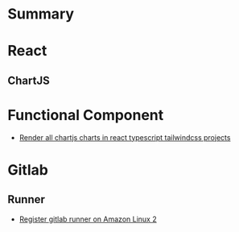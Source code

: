 # Summary

# React

## ChartJS

# Functional Component

- [Render all chartjs charts in react typescript tailwindcss projects](react/chartjs/render-all-chartjs-charts.md)

# Gitlab

## Runner

- [Register gitlab runner on Amazon Linux 2](gitlab/runner/register-gitlab-runner-on-amazon-linux-2.md)
